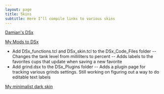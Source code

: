 ```yaml
---
layout: page
title: Skins
subtitle: Here I’ll compile links to various skins
---
```


[Damian's DSx](https://www.diy.brakel.com.au/dsx/)

[My Mods to DSx](<https://github.com/qporzk/Decent-Docs/blob/master/assets/skins/DSx Mods>)

- Add DSx_functions.tcl and DSx_skin.tcl to the DSx_Code_Files folder
-- Changes the tank level from milliliters to percent
-- Adds labels to the favorites cups that update when saving a new favorite 
- Add grind.dsx to the DSx_Plugins folder
-- Adds a plugin page for tracking various grinds settings. Still working on figuring out a way to do editable text labels

[My minimalist dark skin](https://github.com/qporzk/Decent-Docs/blob/master/assets/skins/SimpleBlack.zip)